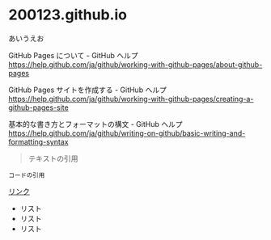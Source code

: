 # 200123.github.io

あいうえお

GitHub Pages について - GitHub ヘルプ<br />
https://help.github.com/ja/github/working-with-github-pages/about-github-pages

GitHub Pages サイトを作成する - GitHub ヘルプ<br />
https://help.github.com/ja/github/working-with-github-pages/creating-a-github-pages-site

基本的な書き方とフォーマットの構文 - GitHub ヘルプ<br />
https://help.github.com/ja/github/writing-on-github/basic-writing-and-formatting-syntax

>テキストの引用

```
コードの引用
```

[リンク](https://pages.github.com/)

- リスト
- リスト
- リスト
